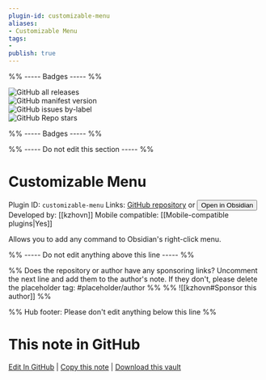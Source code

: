 ```yaml
---
plugin-id: customizable-menu
aliases:
- Customizable Menu
tags: 
- 
publish: true
---
```


%% ----- Badges ----- %%

![GitHub all releases](https://img.shields.io/github/downloads/kzhovn/obsidian-customizable-menu/total?color=573E7A&logo=github&style=for-the-badge)   
![GitHub manifest version](https://img.shields.io/github/manifest-json/v/kzhovn/obsidian-customizable-menu?color=573E7A&logo=github&style=for-the-badge)   
![GitHub issues by-label](https://img.shields.io/github/issues/kzhovn/obsidian-customizable-menu/help%20wanted?color=573E7A&logo=github&style=for-the-badge)   
![GitHub Repo stars](https://img.shields.io/github/stars/kzhovn/obsidian-customizable-menu?color=573E7A&logo=github&style=for-the-badge)

%% ----- Badges ----- %%

%% ----- Do not edit this section ----- %%

# Customizable Menu

Plugin ID: `customizable-menu`
Links: [GitHub repository](https://github.com/kzhovn/obsidian-customizable-menu) or [<button id=HH>Open in Obsidian</button>](obsidian://show-plugin?id=customizable-menu)
Developed by: [[kzhovn]]
Mobile compatible: [[Mobile-compatible plugins|Yes]]

Allows you to add any command to Obsidian's right-click menu.

%% ----- Do not edit anything above this line ----- %% 

%% Does the repository or author have any sponsoring links? Uncomment the next line and add them to the author's note. If they don't, please delete the placeholder tag: #placeholder/author %%
%% ![[kzhovn#Sponsor this author]] %%

%% Hub footer: Please don't edit anything below this line %%

# This note in GitHub

<span class="git-footer">[Edit In GitHub](https://github.dev/obsidian-community/obsidian-hub/blob/main/02%20-%20Community%20Expansions/02.05%20All%20Community%20Expansions/Plugins/customizable-menu.md "git-hub-edit-note") | [Copy this note](https://raw.githubusercontent.com/obsidian-community/obsidian-hub/main/02%20-%20Community%20Expansions/02.05%20All%20Community%20Expansions/Plugins/customizable-menu.md "git-hub-copy-note") | [Download this vault](https://github.com/obsidian-community/obsidian-hub/archive/refs/heads/main.zip "git-hub-download-vault") </span>
